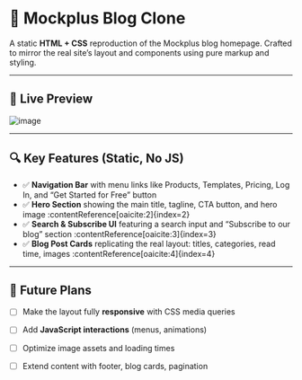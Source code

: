 # 📰 Mockplus Blog Clone

A static **HTML + CSS** reproduction of the Mockplus blog homepage. Crafted to mirror the real site’s layout and components using pure markup and styling.

---

## 📸 Live Preview
![image](https://github.com/user-attachments/assets/7dd3fb03-4e2d-413a-9c7e-15567adada46)

---

## 🔍 Key Features (Static, No JS)

- ✅ **Navigation Bar** with menu links like Products, Templates, Pricing, Log In, and “Get Started for Free” button  
- ✅ **Hero Section** showing the main title, tagline, CTA button, and hero image :contentReference[oaicite:2]{index=2}  
- ✅ **Search & Subscribe UI** featuring a search input and “Subscribe to our blog” section :contentReference[oaicite:3]{index=3}  
- ✅ **Blog Post Cards** replicating the real layout: titles, categories, read time, images :contentReference[oaicite:4]{index=4}  

---

## 🔮 Future Plans

- [ ] Make the layout fully **responsive** with CSS media queries
- [ ] Add **JavaScript interactions** (menus, animations)
- [ ] Optimize image assets and loading times
- [ ] Extend content with footer, blog cards, pagination


